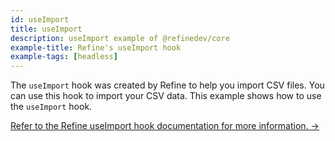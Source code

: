 ```yaml
---
id: useImport
title: useImport
description: useImport example of @refinedev/core
example-title: Refine's useImport hook
example-tags: [headless]
---
```


The `useImport` hook was created by Refine to help you import CSV files. You can use this hook to import your CSV data. This example shows how to use the `useImport` hook.

[Refer to the Refine useImport hook documentation for more information. →](/docs/core/hooks/utilities/use-import)

<CodeSandboxExample path="core-use-import" />

